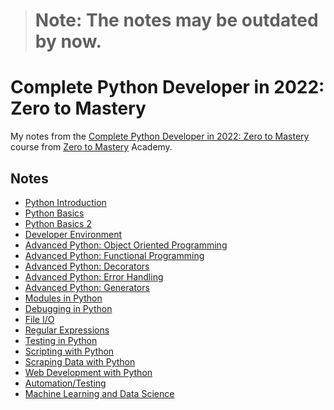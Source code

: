 > # Note: The notes may be outdated by now.

# Complete Python Developer in 2022: Zero to Mastery

My notes from the [Complete Python Developer in 2022: Zero to Mastery](https://academy.zerotomastery.io/p/complete-python-developer-zero-to-mastery) course from [Zero to Mastery](https://zerotomastery.io/) Academy.

## Notes

- [Python Introduction](https://github.com/rzmk/ztm-python-notes/blob/main/python_introduction.ipynb)
- [Python Basics](https://github.com/rzmk/ztm-python-notes/blob/main/python_basics.ipynb)
- [Python Basics 2](https://github.com/rzmk/ztm-python-notes/blob/main/python_basics_2.ipynb)
- [Developer Environment](https://github.com/rzmk/ztm-python-notes/blob/main/developer_environment.ipynb)
- [Advanced Python: Object Oriented Programming](https://github.com/rzmk/ztm-python-notes/blob/main/advanced_python_object_oriented_programming.ipynb)
- [Advanced Python: Functional Programming](https://github.com/rzmk/ztm-python-notes/blob/main/advanced_python_functional_programming.ipynb)
- [Advanced Python: Decorators](https://github.com/rzmk/ztm-python-notes/blob/main/advanced_python_decorators.ipynb)
- [Advanced Python: Error Handling](https://github.com/rzmk/ztm-python-notes/blob/main/advanced_python_error_handling.ipynb)
- [Advanced Python: Generators](https://github.com/rzmk/ztm-python-notes/blob/main/advanced_python_generators.ipynb)
- [Modules in Python](https://github.com/rzmk/ztm-python-notes/tree/main/modules_in_python)
- [Debugging in Python](https://github.com/rzmk/ztm-python-notes/blob/main/debugging_in_python.ipynb)
- [File I/O](https://github.com/rzmk/ztm-python-notes/tree/main/file_io)
- [Regular Expressions](https://github.com/rzmk/ztm-python-notes/blob/main/regular_expressions.ipynb)
- [Testing in Python](https://github.com/rzmk/ztm-python-notes/tree/main/testing_in_python)
- [Scripting with Python](https://github.com/rzmk/ztm-python-notes/tree/main/scripting_with_python)
- [Scraping Data with Python](https://github.com/rzmk/ztm-python-notes/tree/main/scraping_data_with_python)
- [Web Development with Python](https://github.com/rzmk/ztm-python-notes/tree/main/web_development_with_python)
- [Automation/Testing](https://github.com/rzmk/ztm-python-notes/tree/main/automation_and_testing)
- [Machine Learning and Data Science](https://github.com/rzmk/ztm-python-notes/tree/main/machine_learning_and_data_science)
